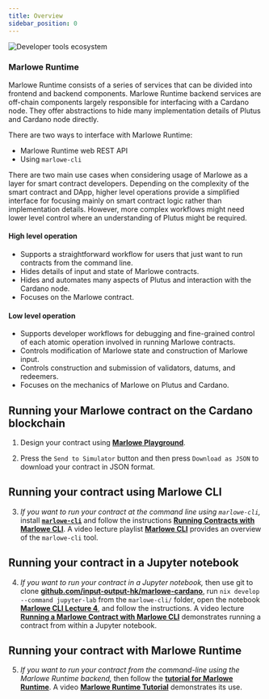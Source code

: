 ```yaml
---
title: Overview
sidebar_position: 0
---
```


![Developer tools ecosystem](/img/dev-tools-ecosystem.png)

### Marlowe Runtime

Marlowe Runtime consists of a series of services that can be divided into frontend and backend components. Marlowe Runtime backend services are off-chain components largely responsible for interfacing with a Cardano node. They offer abstractions to hide many implementation details of Plutus and Cardano node directly.

There are two ways to interface with Marlowe Runtime:
 - Marlowe Runtime web REST API
 - Using `marlowe-cli`

There are two main use cases when considering usage of Marlowe as a layer for smart contract developers. Depending on the complexity of the smart contract and DApp, higher level operations provide a simplified interface for focusing mainly on smart contract logic rather than implementation details. However, more complex workflows might need lower level control where an understanding of Plutus might be required.

#### High level operation

* Supports a straightforward workflow for users that just want to run contracts from the command line.
* Hides details of input and state of Marlowe contracts.
* Hides and automates many aspects of Plutus and interaction with the Cardano node.
* Focuses on the Marlowe contract.

#### Low level operation

* Supports developer workflows for debugging and fine-grained control of each atomic operation involved in running Marlowe contracts.
* Controls modification of Marlowe state and construction of Marlowe input.
* Controls construction and submission of validators, datums, and redeemers.
* Focuses on the mechanics of Marlowe on Plutus and Cardano.

## Running your Marlowe contract on the Cardano blockchain

1. Design your contract using **[Marlowe Playground](https://play.marlowe.iohk.io/#/)**.

2. Press the `Send to Simulator` button and then press `Download as JSON` to download your contract in JSON format.

## Running your contract using Marlowe CLI

3. *If you want to run your contract at the command line using `marlowe-cli`,* install **[`marlowe-cli`](https://github.com/input-output-hk/marlowe-cardano/blob/main/marlowe-cli/ReadMe.md#installation)** and follow the instructions **[Running Contracts with Marlowe CLI](https://github.com/input-output-hk/marlowe-cardano/blob/main/marlowe-cli/lectures/04-marlowe-cli-concrete.md)**. A video lecture playlist **[Marlowe CLI](https://www.youtube.com/playlist?list=PLNEK_Ejlx3x0GbvCw-61e9VfRafBT1JSw)** provides an overview of the `marlowe-cli` tool.

## Running your contract in a Jupyter notebook

4. *If you want to run your contract in a Jupyter notebook,* then use git to clone **[github.com/input-output-hk/marlowe-cardano](https://github.com/input-output-hk/marlowe-cardano)**, run `nix develop --command jupyter-lab` from the `marlowe-cli/` folder, open the notebook **[Marlowe CLI Lecture 4](https://github.com/input-output-hk/marlowe-cardano/blob/main/marlowe-cli/lectures/04-marlowe-cli-concrete.ipynb)**, and follow the instructions. A video lecture **[Running a Marlowe Contract with Marlowe CLI](https://www.youtube.com/watch?v=DmF7dIKmJMo&list=PLNEK_Ejlx3x0GbvCw-61e9VfRafBT1JSw&index=4)** demonstrates running a contract from within a Jupyter notebook.

## Running your contract with Marlowe Runtime

5. *If you want to run your contract from the command-line using the Marlowe Runtime backend,* then follow the **[tutorial for Marlowe Runtime](https://github.com/input-output-hk/marlowe-cardano/blob/main/marlowe-runtime/doc/tutorial.ipynb)**. A video **[Marlowe Runtime Tutorial](https://youtu.be/WlsX9GhpKu8)** demonstrates its use.
